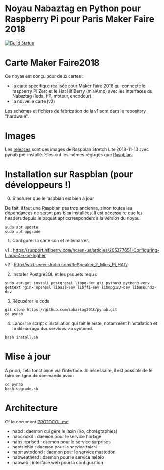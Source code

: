 # Noyau Nabaztag en Python pour Raspberry Pi pour Paris Maker Faire 2018

[![Build Status](https://travis-ci.org/nabaztag2018/pynab.svg?branch=master)](https://travis-ci.org/nabaztag2018/pynab)


# Carte Maker Faire2018

Ce noyau est conçu pour deux cartes :
- la carte spécifique réalisée pour Maker Faire 2018 qui connecte le raspberry Pi Zero et le Hat HifiBerry (miniAmp) avec les interfaces du Nabaztag (leds, HP, moteur, encodeur).
- la nouvelle carte (v2)

Les schémas et fichiers de fabrication de la v1 sont dans le repository "hardware".

# Images

Les [releases](https://github.com/nabaztag2018/pynab/releases) sont des images de Raspbian Stretch Lite 2018-11-13 avec pynab pré-installé. Elles ont les mêmes réglages que [Raspbian](https://www.raspberrypi.org/downloads/raspbian/).

# Installation sur Raspbian (pour développeurs !)

0. S'assurer que le raspbian est bien à jour

De fait, il faut une Raspbian pas trop ancienne, sinon toutes les dépendances ne seront pas bien installées.
Il est nécessaire que les headers depuis le paquet apt correspondent à la version du noyau.

```
sudo apt update
sudo apt upgrade
```

1. Configurer la carte son et redémarrer.

v1 :
https://support.hifiberry.com/hc/en-us/articles/205377651-Configuring-Linux-4-x-or-higher

v2 :
http://wiki.seeedstudio.com/ReSpeaker_2_Mics_Pi_HAT/

2. Installer PostgreSQL et les paquets requis

```
sudo apt-get install postgresql libpq-dev git python3 python3-venv gettext nginx openssl libssl-dev libffi-dev libmpg123-dev libasound2-dev
```

3. Récupérer le code

```
git clone https://github.com/nabaztag2018/pynab.git
cd pynab
```

4. Lancer le script d'installation qui fait le reste, notamment l'installation et le démarrage des services via systemd.

```
bash install.sh
```

# Mise à jour

A priori, cela fonctionne via l'interface.
Si nécessaire, il est possible de le faire en ligne de commande avec :
```
cd pynab
bash upgrade.sh
``` 

# Architecture

Cf le document [PROTOCOL.md](PROTOCOL.md)

- nabd : daemon qui gère le lapin (i/o, chorégraphies)
- nabclockd : daemon pour le service horloge
- nabsurprised : daemon pour le service surprises
- nabtaichid : daemon pour le service taichi
- nabmastodond : daemon pour le service mastodon
- nabweatherd : daemon pour le service météo
- nabweb : interface web pour la configuration
